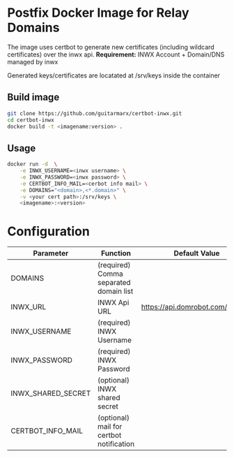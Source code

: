 # Postfix Docker Image for Relay Domains

The image uses certbot to generate new certificates (including wildcard certificates) over the inwx api.
**Requirement:** INWX Account + Domain/DNS managed by inwx

Generated keys/certificates are locatated at /srv/keys inside the container

## Build image
```sh
git clone https://github.com/guitarmarx/certbot-inwx.git
cd certbot-inwx
docker build -t <imagename:version> .
```

## Usage

```sh
docker run -d  \
    -e INWX_USERNAME=<inwx username> \
    -e INWX_PASSWORD=<inwx password> \
    -e CERTBOT_INFO_MAIL=<cerbot info mail> \
    -e DOMAINS="<domain>,<*.domain>" \
    -v <your cert path>:/srv/keys \
    <imagename>:<version>
```


# Configuration

Parameter | Function| Default Value|
---|---|---|
DOMAINS | (required) Comma separated domain list |
INWX_URL | INWX Api URL | https://api.domrobot.com/xmlrpc/
INWX_USERNAME | (required) INWX Username |
INWX_PASSWORD | (required) INWX Password |
INWX_SHARED_SECRET | (optional) INWX shared secret |
CERTBOT_INFO_MAIL | (optional) mail for certbot notification |